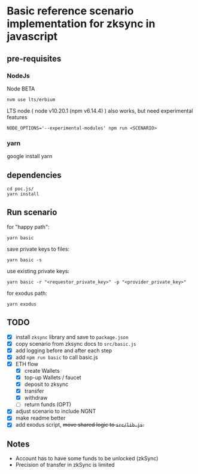 # Basic reference scenario implementation for zksync in javascript

## pre-requisites

### NodeJs

Node BETA

```
nvm use lts/erbium
```

LTS node ( node v10.20.1 (npm v6.14.4) ) also works, but need experimental features

```
NODE_OPTIONS='--experimental-modules' npm run <SCENARIO>
```

### yarn

google install yarn

## dependencies

```
cd poc.js/
yarn install
```

## Run scenario

for "happy path":

```console
yarn basic
```

save private keys to files:

 ```console
yarn basic -s
```

use existing private keys:

```console
yarn basic -r "<requestor_private_key>" -p "<provider_private_key>"
```

for exodus path:

```console
yarn exodus
```

## TODO

- [x] install `zksync` library and save to `package.json`
- [x] copy scenario from zksync docs to `src/basic.js`
- [x] add logging before and after each step
- [x] add `npm run basic` to call basic.js
- [x] ETH flow
  - [x] create Wallets
  - [x] top-up Wallets / faucet
  - [x] deposit to zksync
  - [x] transfer
  - [x] withdraw
  - [ ] return funds (OPT)
- [x] adjust scenario to include NGNT
- [x] make readme better
- [x] add exodus script, ~~move shared logic to `src/lib.js`.~~

## Notes

- Account has to have some funds to be unlocked (zkSync)
- Precision of transfer in zkSync is limited
